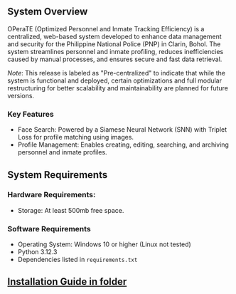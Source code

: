 ## System Overview

OPeraTE (Optimized Personnel and Inmate Tracking Efficiency) is a centralized, web-based system developed to enhance data management and security for the Philippine National Police (PNP) in Clarin, Bohol. The system streamlines personnel and inmate profiling, reduces inefficiencies caused by manual processes, and ensures secure and fast data retrieval.

_Note_: This release is labeled as "Pre-centralized" to indicate that while the system is functional and deployed, certain optimizations and full modular restructuring for better scalability and maintainability are planned for future versions.

### Key Features
* Face Search: Powered by a Siamese Neural Network (SNN) with Triplet Loss for profile matching using images.
* Profile Management: Enables creating, editing, searching, and archiving personnel and inmate profiles.

## System Requirements
### Hardware Requirements:
* Storage: At least 500mb free space.

### Software Requirements
* Operating System: Windows 10 or higher (Linux not tested)
* Python 3.12.3
* Dependencies listed in `requirements.txt`

## [Installation Guide in folder](INSTALL_GUIDE.md)



